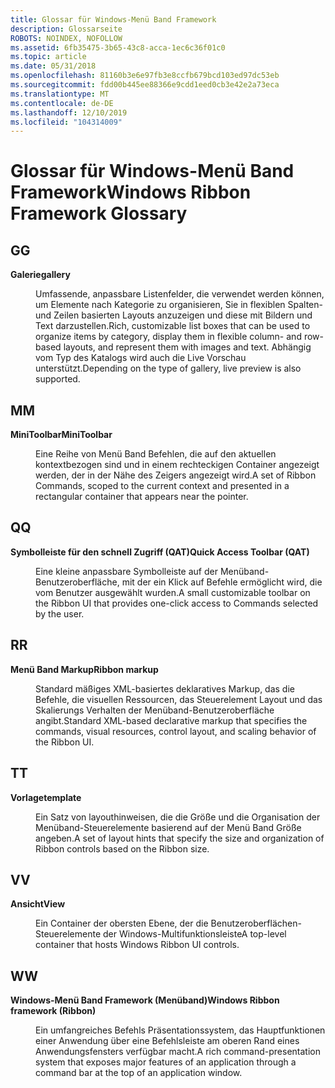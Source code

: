 ```yaml
---
title: Glossar für Windows-Menü Band Framework
description: Glossarseite
ROBOTS: NOINDEX, NOFOLLOW
ms.assetid: 6fb35475-3b65-43c8-acca-1ec6c36f01c0
ms.topic: article
ms.date: 05/31/2018
ms.openlocfilehash: 81160b3e6e97fb3e8ccfb679bcd103ed97dc53eb
ms.sourcegitcommit: fdd00b445ee88366e9cdd1eed0cb3e42e2a73eca
ms.translationtype: MT
ms.contentlocale: de-DE
ms.lasthandoff: 12/10/2019
ms.locfileid: "104314009"
---
```

# <a name="windows-ribbon-framework-glossary"></a><span data-ttu-id="39c00-103">Glossar für Windows-Menü Band Framework</span><span class="sxs-lookup"><span data-stu-id="39c00-103">Windows Ribbon Framework Glossary</span></span>

## <a name="g"></a><span data-ttu-id="39c00-104">G</span><span class="sxs-lookup"><span data-stu-id="39c00-104">G</span></span>

<dl> <dt>

<span data-ttu-id="39c00-105">**Galerie**</span><span class="sxs-lookup"><span data-stu-id="39c00-105">**gallery**</span></span>
</dt> <dd>

<span data-ttu-id="39c00-106">Umfassende, anpassbare Listenfelder, die verwendet werden können, um Elemente nach Kategorie zu organisieren, Sie in flexiblen Spalten-und Zeilen basierten Layouts anzuzeigen und diese mit Bildern und Text darzustellen.</span><span class="sxs-lookup"><span data-stu-id="39c00-106">Rich, customizable list boxes that can be used to organize items by category, display them in flexible column- and row-based layouts, and represent them with images and text.</span></span> <span data-ttu-id="39c00-107">Abhängig vom Typ des Katalogs wird auch die Live Vorschau unterstützt.</span><span class="sxs-lookup"><span data-stu-id="39c00-107">Depending on the type of gallery, live preview is also supported.</span></span>

</dd> </dl>

## <a name="m"></a><span data-ttu-id="39c00-108">M</span><span class="sxs-lookup"><span data-stu-id="39c00-108">M</span></span>

<dl> <dt>

<span data-ttu-id="39c00-109">**MiniToolbar**</span><span class="sxs-lookup"><span data-stu-id="39c00-109">**MiniToolbar**</span></span>
</dt> <dd>

<span data-ttu-id="39c00-110">Eine Reihe von Menü Band Befehlen, die auf den aktuellen kontextbezogen sind und in einem rechteckigen Container angezeigt werden, der in der Nähe des Zeigers angezeigt wird.</span><span class="sxs-lookup"><span data-stu-id="39c00-110">A set of Ribbon Commands, scoped to the current context and presented in a rectangular container that appears near the pointer.</span></span>

</dd> </dl>

## <a name="q"></a><span data-ttu-id="39c00-111">Q</span><span class="sxs-lookup"><span data-stu-id="39c00-111">Q</span></span>

<dl> <dt>

<span data-ttu-id="39c00-112">**Symbolleiste für den schnell Zugriff (QAT)**</span><span class="sxs-lookup"><span data-stu-id="39c00-112">**Quick Access Toolbar (QAT)**</span></span>
</dt> <dd>

<span data-ttu-id="39c00-113">Eine kleine anpassbare Symbolleiste auf der Menüband-Benutzeroberfläche, mit der ein Klick auf Befehle ermöglicht wird, die vom Benutzer ausgewählt wurden.</span><span class="sxs-lookup"><span data-stu-id="39c00-113">A small customizable toolbar on the Ribbon UI that provides one-click access to Commands selected by the user.</span></span>

</dd> </dl>

## <a name="r"></a><span data-ttu-id="39c00-114">R</span><span class="sxs-lookup"><span data-stu-id="39c00-114">R</span></span>

<dl> <dt>

<span data-ttu-id="39c00-115">**Menü Band Markup**</span><span class="sxs-lookup"><span data-stu-id="39c00-115">**Ribbon markup**</span></span>
</dt> <dd>

<span data-ttu-id="39c00-116">Standard mäßiges XML-basiertes deklaratives Markup, das die Befehle, die visuellen Ressourcen, das Steuerelement Layout und das Skalierungs Verhalten der Menüband-Benutzeroberfläche angibt.</span><span class="sxs-lookup"><span data-stu-id="39c00-116">Standard XML-based declarative markup that specifies the commands, visual resources, control layout, and scaling behavior of the Ribbon UI.</span></span>

</dd> </dl>

## <a name="t"></a><span data-ttu-id="39c00-117">T</span><span class="sxs-lookup"><span data-stu-id="39c00-117">T</span></span>

<dl> <dt>

<span data-ttu-id="39c00-118">**Vorlage**</span><span class="sxs-lookup"><span data-stu-id="39c00-118">**template**</span></span>
</dt> <dd>

<span data-ttu-id="39c00-119">Ein Satz von layouthinweisen, die die Größe und die Organisation der Menüband-Steuerelemente basierend auf der Menü Band Größe angeben.</span><span class="sxs-lookup"><span data-stu-id="39c00-119">A set of layout hints that specify the size and organization of Ribbon controls based on the Ribbon size.</span></span>

</dd> </dl>

## <a name="v"></a><span data-ttu-id="39c00-120">V</span><span class="sxs-lookup"><span data-stu-id="39c00-120">V</span></span>

<dl> <dt>

<span data-ttu-id="39c00-121">**Ansicht**</span><span class="sxs-lookup"><span data-stu-id="39c00-121">**View**</span></span>
</dt> <dd>

<span data-ttu-id="39c00-122">Ein Container der obersten Ebene, der die Benutzeroberflächen-Steuerelemente der Windows-Multifunktionsleiste</span><span class="sxs-lookup"><span data-stu-id="39c00-122">A top-level container that hosts Windows Ribbon UI controls.</span></span>

</dd> </dl>

## <a name="w"></a><span data-ttu-id="39c00-123">W</span><span class="sxs-lookup"><span data-stu-id="39c00-123">W</span></span>

<dl> <dt>

<span data-ttu-id="39c00-124">**Windows-Menü Band Framework (Menüband)**</span><span class="sxs-lookup"><span data-stu-id="39c00-124">**Windows Ribbon framework (Ribbon)**</span></span>
</dt> <dd>

<span data-ttu-id="39c00-125">Ein umfangreiches Befehls Präsentationssystem, das Hauptfunktionen einer Anwendung über eine Befehlsleiste am oberen Rand eines Anwendungsfensters verfügbar macht.</span><span class="sxs-lookup"><span data-stu-id="39c00-125">A rich command-presentation system that exposes major features of an application through a command bar at the top of an application window.</span></span>

</dd> </dl>

 

 




